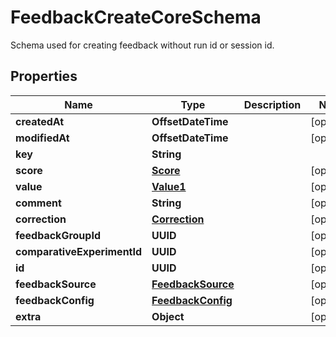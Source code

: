 

# FeedbackCreateCoreSchema

Schema used for creating feedback without run id or session id.

## Properties

| Name | Type | Description | Notes |
|------------ | ------------- | ------------- | -------------|
|**createdAt** | **OffsetDateTime** |  |  [optional] |
|**modifiedAt** | **OffsetDateTime** |  |  [optional] |
|**key** | **String** |  |  |
|**score** | [**Score**](Score.md) |  |  [optional] |
|**value** | [**Value1**](Value1.md) |  |  [optional] |
|**comment** | **String** |  |  [optional] |
|**correction** | [**Correction**](Correction.md) |  |  [optional] |
|**feedbackGroupId** | **UUID** |  |  [optional] |
|**comparativeExperimentId** | **UUID** |  |  [optional] |
|**id** | **UUID** |  |  [optional] |
|**feedbackSource** | [**FeedbackSource**](FeedbackSource.md) |  |  [optional] |
|**feedbackConfig** | [**FeedbackConfig**](FeedbackConfig.md) |  |  [optional] |
|**extra** | **Object** |  |  [optional] |




